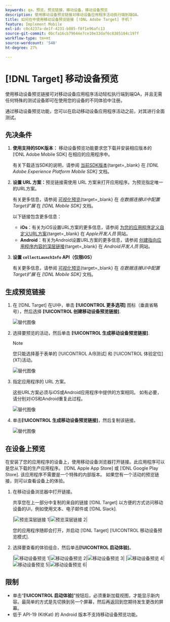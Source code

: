 ```yaml
---
keywords: qa，预览，预览链接，移动设备，移动设备预览
description: 使用移动设备预览链接对移动设备应用程序活动执行端到端QA。
title: 如何在中使用移动设备预览链接 [!DNL Adobe Target] 手机？
feature: Implement Mobile
exl-id: c0c4237a-de1f-4231-b085-f8f1e96afc13
source-git-commit: 0bcfa16cb79644e7ce10e33daf6c8385104c197f
workflow-type: tm+mt
source-wordcount: '548'
ht-degree: 27%

---
```


# [!DNL Target] 移动设备预览

使用移动设备预览链接可对移动设备应用程序活动轻松执行端到端QA，并且无需任何特殊的测试设备即可在使用您的设备的不同体验中注册。

通过移动设备预览功能，您可以在启动移动设备应用程序活动之前，对其进行全面测试。

## 先决条件

1. **使用支持的SDK版本：** 移动设备预览功能要求您下载并安装相应版本的 [!DNL Adobe Mobile SDK] 在相应的应用程序中。

   有关下载适当SDK的说明，请参阅 [当前SDK版本](https://developer.adobe.com/client-sdks/documentation/current-sdk-versions/){target=_blank} 在 *[!DNL Adobe Experience Platform Mobile SDK]* 文档。

1. **设置 URL 方案：**&#x200B;预览链接需使用 URL 方案来打开应用程序。为预览指定唯一的URL方案。

   有关更多信息，请参阅 [可视化预览](https://developer.adobe.com/client-sdks/documentation/adobe-target/#visual-preview){target=_blank} 在 *在数据连接UI中配置Target扩展* 在 *[!DNL Mobile SDK]* 文档。

   以下链接包含更多信息：

   * **iOs**：有关为iOS设置URL方案的更多信息，请参阅 [为您的应用程序定义自定义URL方案](https://developer.apple.com/documentation/xcode/defining-a-custom-url-scheme-for-your-app){target=_blank} 在 *Apple开发人员* 网站。
   * **Android**：有关为Android设置URL方案的更多信息，请参阅 [创建指向应用程序内容的深层链接](https://developer.android.com/training/app-links/deep-linking){target=_blank} 在 *Android开发人员* 网站。

1. **设置 `collectLaunchInfo` API（仅限i0S）**

   有关更多信息，请参阅 [可视化预览](https://developer.adobe.com/client-sdks/documentation/adobe-target/#visual-preview){target=_blank} 在 *在数据连接UI中配置Target扩展* 在 *[!DNL Mobile SDK]* 文档。

## 生成预览链接

1. 在 [!DNL Target] 在UI中，单击 **[!UICONTROL 更多选项]** 图标（垂直省略号），然后选择 **[!UICONTROL 创建移动设备预览链接]**.

   ![替代图像](assets/mobile-preview-create.png)

1. 选择要预览的活动，然后单击 **[!UICONTROL 生成移动设备预览链接]**.

   >[!NOTE]
   >
   >您只能选择基于表单的 [!UICONTROL A/B测试] 和 [!UICONTROL 体验定位] (XT)活动。

   ![替代图像](assets/mobile-preview-select-activities.png)

1. 指定应用程序的 URL 方案。

   这些URL方案必须与iOS或Android应用程序中提供的方案相同。 如有必要，请分别对iOS和Android重复此过程。

   ![替代图像](assets/mobile-preview-enter-url-scheme.png)

1. 单击&#x200B;**[!UICONTROL 生成移动设备预览链接]**，然后复制该链接。

   ![替代图像](assets/mobile-preview-generate-and-copy.png)

## 在设备上预览

在安装了您的应用程序的设备上，使用移动设备浏览器打开链接。此应用程序可以是您从下载的生产应用程序。 [!DNL Apple App Store] 或 [!DNL Google Play Store]. 该应用程序不需要是一个特殊的内部版本。 如果您有一个活动的预览链接，则可以查看设备上的体验。

1. 在移动设备浏览器中打开链接。

   共享您在上一部分中复制的来自的链接 [!DNL Target] 以方便的方式访问移动设备的UI，例如使用文本、电子邮件或 [!DNL Slack].

   |![预览深层链接 1](assets/mobile-preview-open-deeplink.png)|![预览深层链接 2](assets/mobile-preview-open-app.png)|

   您的应用程序随即会打开，并启动 [!DNL Target] [!UICONTROL 移动设备预览模式].

1. 选择要查看的体验组合，然后单击&#x200B;**[!UICONTROL 启动体验]**。

   |![移动设备预览 1](assets/mobile-preview-experience-selection-1.png)|![移动设备预览 2](assets/mobile-preview-experience-result-1-france.png)|![移动设备预览 3](assets/mobile-preview-experience-result-1-shipfree.png)|
|![移动设备预览 4](assets/mobile-preview-experience-selection-2.png)|![移动设备预览 5](assets/mobile-preview-experience-result-2-aus.png)|![移动设备预览 6](assets/mobile-preview-experience-result-2-10off.png)|

## 限制

* 单击“**[!UICONTROL 启动体验]**”按钮后，必须重新加载视图，才能显示新内容。最简单的方式是先切换到另一个屏幕，然后再返回到您期待发生更改的屏幕。
* 低于 API-19 (KitKat) 的 Android 版本不支持移动设备预览功能。
